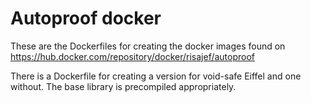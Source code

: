 # Autoproof docker

These are the Dockerfiles for creating the docker images found on https://hub.docker.com/repository/docker/risajef/autoproof

There is a Dockerfile for creating a version for void-safe Eiffel and one without. The base library is precompiled appropriately.
